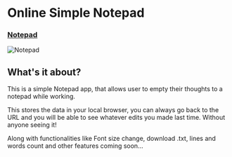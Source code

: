 # Online Simple Notepad

### [Notepad](https://notepad.hrspatel.com)

![Notepad](https://i.ibb.co/s9HWkwt/Screenshot-2024-03-30-at-9-44-25-PM.png)

## What's it about?
This is a simple Notepad app, that allows user to empty their thoughts to a notepad while working. 

This stores the data in your local browser, you can always go back to the URL and you will be able to see whatever edits you made last time. Without anyone seeing it!

Along with functionalities like Font size change, download .txt, lines and words count and other features coming soon...
